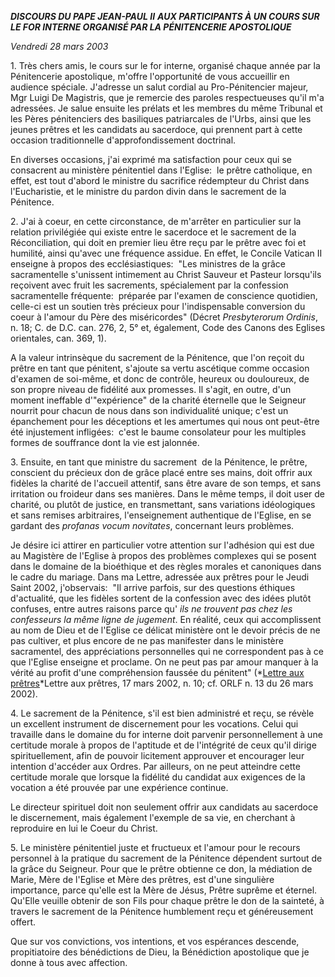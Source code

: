 ***DISCOURS DU PAPE JEAN-PAUL II*** ***AUX PARTICIPANTS À UN COURS SUR LE FOR INTERNE ORGANISÉ PAR LA PÉNITENCERIE APOSTOLIQUE***

*Vendredi 28 mars 2003*

1. Très chers amis, le cours sur le for interne, organisé chaque année par la Pénitencerie apostolique, m'offre l'opportunité de vous accueillir en audience spéciale. J'adresse un salut cordial au Pro-Pénitencier majeur, Mgr Luigi De Magistris, que je remercie des paroles respectueuses qu'il m'a adressées. Je salue ensuite les prélats et les membres du même Tribunal et les Pères pénitenciers des basiliques patriarcales de l'Urbs, ainsi que les jeunes prêtres et les candidats au sacerdoce, qui prennent part à cette occasion traditionnelle d'approfondissement doctrinal.

En diverses occasions, j'ai exprimé ma satisfaction pour ceux qui se consacrent au ministère pénitentiel dans l'Eglise:  le prêtre catholique, en effet, est tout d'abord le ministre du sacrifice rédempteur du Christ dans l'Eucharistie, et le ministre du pardon divin dans le sacrement de la Pénitence.

2. J'ai à coeur, en cette circonstance, de m'arrêter en particulier sur la relation privilégiée qui existe entre le sacerdoce et le sacrement de la Réconciliation, qui doit en premier lieu être reçu par le prêtre avec foi et humilité, ainsi qu'avec une fréquence assidue. En effet, le Concile Vatican II enseigne à propos des ecclésiastiques:  "Les ministres de la grâce sacramentelle s'unissent intimement au Christ Sauveur et Pasteur lorsqu'ils reçoivent avec fruit les sacrements, spécialement par la confession sacramentelle fréquente:  préparée par l'examen de conscience quotidien, celle-ci est un soutien très précieux pour l'indispensable conversion du coeur à l'amour du Père des miséricordes" (Décret *Presbyterorum Ordinis*, n. 18; C. de D.C. can. 276, 2, 5° et, également, Code des Canons des Eglises orientales, can. 369, 1).

A la valeur intrinsèque du sacrement de la Pénitence, que l'on reçoit du prêtre en tant que pénitent, s'ajoute sa vertu ascétique comme occasion d'examen de soi-même, et donc de contrôle, heureux ou douloureux, de son propre niveau de fidélité aux promesses. Il s'agit, en outre, d'un moment ineffable d'"expérience" de la charité éternelle que le Seigneur nourrit pour chacun de nous dans son individualité unique; c'est un épanchement pour les déceptions et les amertumes qui nous ont peut-être été injustement infligées:  c'est le baume consolateur pour les multiples formes de souffrance dont la vie est jalonnée.

3. Ensuite, en tant que ministre du sacrement  de la Pénitence, le prêtre, conscient du précieux don de grâce placé entre ses mains, doit offrir aux fidèles la charité de l'accueil attentif, sans être avare de son temps, et sans irritation ou froideur dans ses manières. Dans le même temps, il doit user de charité, ou plutôt de justice, en transmettant, sans variations idéologiques et sans remises arbitraires, l'enseignement authentique de l'Eglise, en se gardant des *profanas vocum novitates*, concernant leurs problèmes.

Je désire ici attirer en particulier votre attention sur l'adhésion qui est due au Magistère de l'Eglise à propos des problèmes complexes qui se posent dans le domaine de la bioéthique et des règles morales et canoniques dans le cadre du mariage. Dans ma Lettre, adressée aux prêtres pour le Jeudi Saint 2002, j'observais:  "Il arrive parfois, sur des questions éthiques d'actualité, que les fidèles sortent de la confession avec des idées plutôt confuses, entre autres raisons parce qu' *ils ne trouvent pas chez les confesseurs la même ligne de jugement*. En réalité, ceux qui accomplissent au nom de Dieu et de l'Eglise ce délicat ministère ont le devoir précis de ne pas cultiver, et plus encore de ne pas manifester dans le ministère sacramentel, des appréciations personnelles qui ne correspondent pas à ce que l'Eglise enseigne et proclame. On ne peut pas par amour manquer à la vérité au profit d'une compréhension faussée du pénitent" (*[Lettre aux prêtres](/content/john-paul-ii/fr/letters/2002/documents/hf_jp-ii_let_20020321_priests-holy-thursday.html)*Lettre aux prêtres, 17 mars 2002, n. 10; cf. ORLF n. 13 du 26 mars 2002).

4. Le sacrement de la Pénitence, s'il est bien administré et reçu, se révèle un excellent instrument de discernement pour les vocations. Celui qui travaille dans le domaine du for interne doit parvenir personnellement à une certitude morale à propos de l'aptitude et de l'intégrité de ceux qu'il dirige spirituellement, afin de pouvoir licitement approuver et encourager leur intention d'accéder aux Ordres. Par ailleurs, on ne peut atteindre cette certitude morale que lorsque la fidélité du candidat aux exigences de la vocation a été prouvée par une expérience continue.

Le directeur spirituel doit non seulement offrir aux candidats au sacerdoce le discernement, mais également l'exemple de sa vie, en cherchant à reproduire en lui le Coeur du Christ.

5. Le ministère pénitentiel juste et fructueux et l'amour pour le recours personnel à la pratique du sacrement de la Pénitence dépendent surtout de la grâce du Seigneur. Pour que le prêtre obtienne ce don, la médiation de Marie, Mère de l'Eglise et Mère des prêtres, est d'une singulière importance, parce qu'elle est la Mère de Jésus, Prêtre suprême et éternel. Qu'Elle veuille obtenir de son Fils pour chaque prêtre le don de la sainteté, à travers le sacrement de la Pénitence humblement reçu et généreusement offert.

Que sur vos convictions, vos intentions, et vos espérances descende, propitiatoire des bénédictions de Dieu, la Bénédiction apostolique que je donne à tous avec affection.